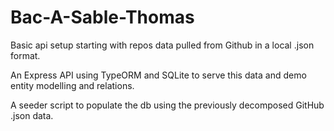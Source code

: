 # Bac-A-Sable-Thomas

Basic api setup starting with repos data pulled from Github in a local .json format.

An Express API using TypeORM and SQLite to serve this data and demo entity modelling and relations.

A seeder script to populate the db using the previously decomposed GitHub .json data.
